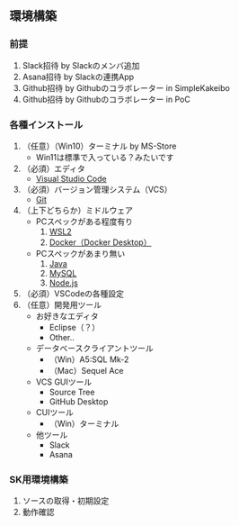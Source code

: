 <!-- omit from toc -->
## 環境構築

### 前提
1. Slack招待 by Slackのメンバ追加
1. Asana招待 by Slackの連携App
1. Github招待 by Githubのコラボレーター in SimpleKakeibo
1. Github招待 by Githubのコラボレーター in PoC

### 各種インストール
1. （任意）（Win10）ターミナル by MS-Store
    - Win11は標準で入っている？みたいです
1. （必須）エディタ
    - [Visual Studio Code]()
1. （必須）バージョン管理システム（VCS）
    - [Git]()
1. （上下どちらか）ミドルウェア
    - PCスペックがある程度有り
        1. [WSL2]()
        1. [Docker（Docker Desktop）]()
    - PCスペックがあまり無い
        1. [Java]()
        1. [MySQL]()
        1. [Node.js]()
1. （必須）VSCodeの各種設定
1. （任意）開発用ツール
    - お好きなエディタ
        - Eclipse（？）
        - Other..
    - データベースクライアントツール
        - （Win）A5:SQL Mk-2
        - （Mac）Sequel Ace
    - VCS GUIツール
        - Source Tree
        - GitHub Desktop
    - CUIツール
        - （Win）ターミナル
    - 他ツール
        - Slack
        - Asana

### SK用環境構築
1. ソースの取得・初期設定
2. 動作確認
